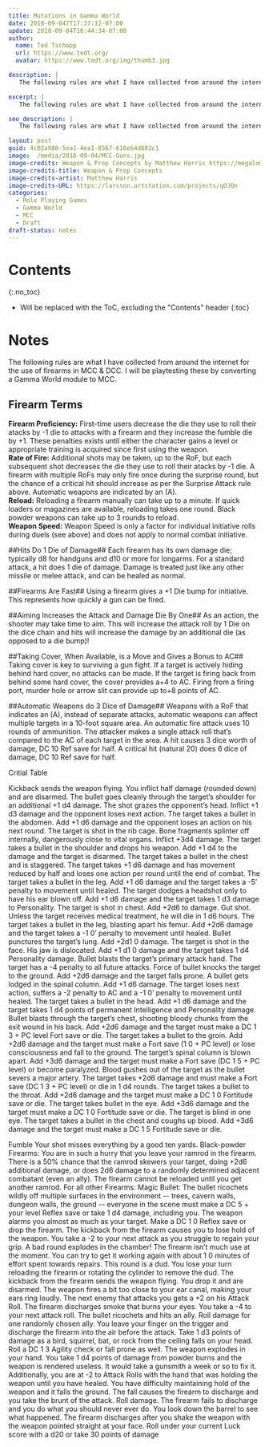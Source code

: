 ```yaml
---
title: Mutations in Gamma World
date: 2018-09-047T17:37:12-07:00
update: 2018-09-04T16:44:34-07:00
author:
  name: Ted Tschopp
  url: https://www.tedt.org/
  avatar: https://www.tedt.org/img/thumb3.jpg

description: |
   The following rules are what I have collected from around the internet for the use of firearms in MCC & DCC.  I will be playtesting these by converting a Gamma World module to MCC. 

excerpt: |
   The following rules are what I have collected from around the internet for the use of firearms in MCC & DCC.  I will be playtesting these by converting a Gamma World module to MCC. 

seo_description: |
   The following rules are what I have collected from around the internet for the use of firearms in MCC & DCC.  I will be playtesting these by converting a Gamma World module to MCC. 

layout: post
guid: 4c02a988-5ea1-4ea1-8567-616e64d683c1
image: 	/media/2018-09-04/MCC-Guns.jpg
image-credits: Weapon & Prop Concepts by Matthew Harris https://megalomatthew.artstation.com/
image-credits-title: Weapon & Prop Concepts
image-credits-artist: Matthew Harris
image-credits-URL: https://larsson.artstation.com/projects/qOJQn
categories:
  - Role Playing Games
  - Gamma World
  - MCC
  - Draft
draft-status: notes
---
```



# Contents
{:.no_toc}

* Will be replaced with the ToC, excluding the "Contents" header
{:toc}


# Notes

The following rules are what I have collected from around the internet for the use of firearms in MCC & DCC.  I will be playtesting these by converting a Gamma World module to MCC. 



## Firearm Terms 

**Firearm Proficiency:** First-time users decrease the die they use to roll their atacks by -1 die to attacks with a firearm and they increase the fumble die by +1. These penalties exists until either the character gains a level or appropriate training is acquired since first using the weapon.  
**Rate of Fire:** Additional shots may be taken, up to the RoF, but each subsequent shot decreases the die they use to roll their atacks by -1 die. A firearm with multiple RoFs may only fire once during the surprise round, but the chance of a critical hit should increase as per the Surprise Attack rule above. Automatic weapons are indicated by an (A).  
**Reload:** Reloading a firearm manually can take up to a minute. If quick loaders or magazines are available, reloading takes one round. Black powder weapons can take up to 3 rounds to reload.  
**Weapon Speed:** Weapon Speed is only a factor for individual initiative rolls during duels (see above) and does not apply to normal combat initiative.

##Hits Do 1 Die of Damage##
Each firearm has its own damage die; typically d8 for handguns and d10 or more for longarms. For a standard attack, a hit does 1 die of damage. Damage is treated just like any other missile or melee attack, and can be healed as normal.

##Firearms Are Fast##
Using a firearm gives a +1 Die bump for initiative. This represents how quickly a gun can be fired.

##Aiming Increases the Attack and Damage Die By One##
As an action, the shooter may take time to aim. This will increase the attack roll by 1 Die on the dice chain and hits will increase the damage by an additional die (as opposed to a die bump)!

##Taking Cover, When Available, is a Move and Gives a Bonus to AC##
Taking cover is key to surviving a gun fight. If a target is actively hiding behind hard cover, no attacks can be made. If the target is firing back from behind some hard cover, the cover provides a+4 to AC. Firing from a firing port, murder hole or arrow slit can provide up to+8 points of AC.

##Automatic Weapons do 3 Dice of Damage##
Weapons with a RoF that indicates an (A), instead of separate attacks, automatic weapons can affect multiple targets in a 10-foot square area. An automatic fire attack uses 10 rounds of ammunition. The attacker makes a single attack roll that’s compared to the AC of each target in the area. A hit causes 3 dice worth of damage, DC 10 Ref save for half. A critical hit (natural 20) does 6 dice of damage, DC 10 Ref save for half.


Critial Table

Kickback sends the weapon flying. You inflict half damage (rounded down) and are disarmed.
The bullet goes cleanly through the target’s shoulder for an additional +1 d4 damage.
The shot grazes the opponent’s head. Inflict +1 d3 damage and the opponent loses next action.
The target takes a bullet in the abdomen. Add +1 d6 damage and the opponent loses an action on his next round.
The target is shot in the rib cage. Bone fragments splinter off internally, dangerously close to vital organs. Inflict +3d4 damage.
The target takes a bullet in the shoulder and drops his weapon. Add +1 d4 to the damage and the target is disarmed.
The target takes a bullet in the chest and is staggered. The target takes +1 d6 damage and has movement reduced by half and loses one action per round until the end of combat.
The target takes a bullet in the leg. Add +1 d6 damage and the target takes a -5’ penalty to movement until healed.
The target dodges a headshot only to have his ear blown off. Add +1 d6 damage and the target takes 1 d3 damage to Personality.
The target is shot in chest. Add +2d6 to damage.
Gut shot. Unless the target receives medical treatment, he will die in 1 d6 hours. The target takes a bullet in the leg, blasting apart his femur. Add +2d6 damage and the target takes a -1 0’ penalty to movement until healed.
Bullet punctures the target’s lung. Add +2d1 0 damage.
The target is shot in the face. His jaw is dislocated. Add +1 d1 0 damage and the target takes 1 d4 Personality damage.
Bullet blasts the target’s primary attack hand. The target has a -4 penalty to all future attacks.
Force of bullet knocks the target to the ground. Add +2d6 damage and the target falls prone.
A bullet gets lodged in the spinal column. Add +1 d6 damage. The target loses next action, suffers a -2 penalty to AC and a -1 0’ penalty to movement until healed.
The target takes a bullet in the head. Add +1 d6 damage and the target takes 1 d4 points of permanent Intelligence and Personality damage.
Bullet blasts through the target’s chest, shooting bloody chunks from the exit wound in his back. Add +2d6 damage and the target must make a DC 1 3 + PC level Fort save or die.
The target takes a bullet to the groin. Add +2d6 damage and the target must make a Fort save (1 0 + PC level) or lose consciousness and fall to the ground.
The target’s spinal column is blown apart. Add +3d6 damage and the target must make a Fort save (DC 1 5 + PC level) or become paralyzed.
Blood gushes out of the target as the bullet severs a major artery. The target takes +2d6 damage and must make a Fort save (DC 1 3 + PC level) or die in 1 d4 rounds. The target takes a bullet to the throat. Add +2d6 damage and the target must make a DC 1 0 Fortitude save or die.
The target takes bullet in the eye. Add +3d6 damage and the target must make a DC 1 0 Fortitude save or die. The target is blind in one eye.
The target takes a bullet in the chest and coughs up blood. Add +3d6 damage and the target must make a DC 1 5 Fortitude save or die.


Fumble
Your shot misses everything by a good ten yards.
Black-powder Firearms: You are in such a hurry that you leave your ramrod in the firearm. There is a 50% chance that the ramrod skewers your target, doing +2d6 additional damage, or does 2d6 damage to a randomly determined adjacent combatant (even an ally). The firearm cannot be reloaded until you get another ramrod.
For all other Firearms: Magic Bullet: The bullet ricochets wildly off multiple surfaces in the environment -- trees, cavern walls, dungeon walls, the ground -- everyone in the scene must make a DC 5 + your level Reflex save or take 1 d4 damage, including you.
The weapon alarms you almost as much as your target. Make a DC 1 0 Reflex save or drop the firearm.
The kickback from the firearm causes you to lose hold of the weapon. You take a -2 to your next attack as you struggle to regain your grip.
A bad round explodes in the chamber! The firearm isn’t much use at the moment. You can try to get it working again with about 1 0 minutes of effort spent towards repairs.
This round is a dud. You lose your turn reloading the firearm or rotating the cylinder to remove the dud.
The kickback from the firearm sends the weapon flying. You drop it and are disarmed.
The weapon fires a bit too close to your ear canal, making your ears ring loudly. The next enemy that attacks you gets a +2 on his Attack Roll.
The firearm discharges smoke that burns your eyes. You take a -4 to your next attack roll.
The bullet ricochets and hits an ally. Roll damage for one randomly chosen ally.
You leave your finger on the trigger and discharge the firearm into the air before the attack. Take 1 d3 points of damage as a bird, squirrel, bat, or rock from the ceiling falls on your head. Roll a DC 1 3 Agility check or fall prone as well.
The weapon explodes in your hand. You take 1 d4 points of damage from powder burns and the weapon is rendered useless. It would take a gunsmith a week or so to fix it. Additionally, you are at -2 to Attack Rolls with the hand that was holding the weapon until you have healed.
You have difficulty maintaining hold of the weapon and it falls the ground. The fall causes the firearm to discharge and you take the brunt of the attack. Roll damage.
The firearm fails to discharge and you do what you should never ever do. You look down the barrel to see what happened. The firearm discharges after you shake the weapon with the weapon pointed straight at your face. Roll under your current Luck score with a d20 or take 30 points of damage








